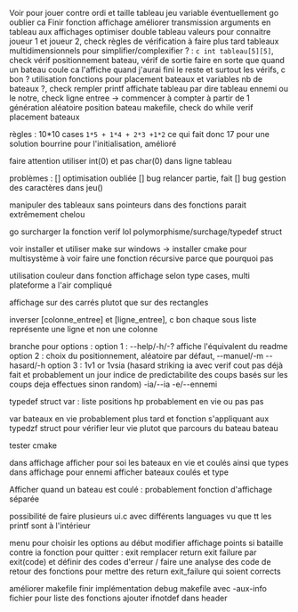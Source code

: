 Voir pour jouer contre ordi et taille tableau jeu variable éventuellement go oublier ca
Finir fonction affichage
améliorer transmission arguments en tableau aux affichages
optimiser
double tableau valeurs pour connaitre joueur 1 et joueur 2, check
règles de vérification à faire plus tard
tableaux multidimensionnels pour simplifier/complexifier ? : ```c int tableau[5][5]```, check
vérif positionnement bateau, vérif de sortie
faire en sorte que quand un bateau coule ca l'affiche quand j'aurai fini le reste et surtout les vérifs, c bon ?
utilisation fonctions pour placement bateaux et variables nb de bateaux ?, check
rempler printf affichate tableau par dire tableau ennemi ou le notre, check
ligne entree -> commencer à compter à partir de 1
génération aléatoire position bateau
makefile, check
do while verif placement bateaux

règles :
10*10 cases
```1*5 + 1*4 + 2*3 +1*2``` ce qui fait donc 17 pour une solution bourrine pour l'initialisation, amélioré

faire attention utiliser int(0) et pas char(0) dans ligne tableau

problèmes :
[] optimisation oubliée
[] bug relancer partie, fait
[] bug gestion des caractères dans jeu()

manipuler des tableaux sans pointeurs dans des fonctions parait extrêmement chelou

go surcharger la fonction verif lol
polymorphisme/surchage/typedef struct

voir installer et utiliser make sur windows -> installer cmake pour multisystème à voir
faire une fonction récursive parce que pourquoi pas

utilisation couleur dans fonction affichage selon type cases, multi plateforme a l'air compliqué

affichage sur des carrés plutot que sur des rectangles


inverser [colonne_entree] et [ligne_entree], c bon
chaque sous liste représente une ligne et non une colonne


branche pour options :
option 1 : --help/-h/-? affiche l'équivalent du readme
option 2 : choix du positionnement, aléatoire par défaut, ‐-manuel/-m --hasard/-h
option 3 : 1v1 or 1vsia (hasard striking ia avec verif cout pas déjà fait et probablement un jour indice de predictabilite des coups basés sur les coups deja effectues sinon random)
-ia/--ia -e/--ennemi

typedef struct var :
liste positions
hp probablement
en vie ou pas
pas

var bateaux en vie probablement plus tard et fonction s'appliquant aux typedzf struct pour vérifier leur vie plutot que parcours du bateau
bateau

tester cmake

dans affichage afficher pour soi les bateaux en vie et coulés ainsi que types
dans affichage pour ennemi afficher bateaux coulés et type

Afficher quand un bateau est coulé : probablement fonction d'affichage séparée 


possibilité de faire plusieurs ui.c avec différents languages vu que tt les printf sont à l'intérieur

menu pour choisir les options au début
modifier affichage points si bataille contre ia
fonction pour quitter : exit
remplacer return exit failure par exit(code) et définir des codes d'erreur / faire une analyse des code de retour des fonctions pour mettre des return exit_failure qui soient corrects

améliorer makefile
finir implémentation debug makefile avec -aux-info fichier pour liste des fonctions
ajouter ifnotdef dans header